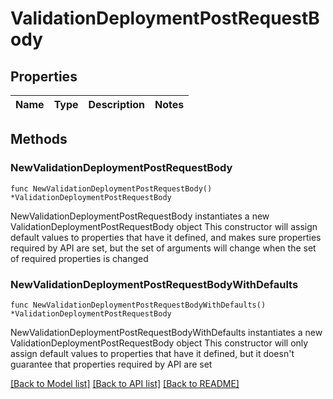 # ValidationDeploymentPostRequestBody

## Properties

Name | Type | Description | Notes
------------ | ------------- | ------------- | -------------

## Methods

### NewValidationDeploymentPostRequestBody

`func NewValidationDeploymentPostRequestBody() *ValidationDeploymentPostRequestBody`

NewValidationDeploymentPostRequestBody instantiates a new ValidationDeploymentPostRequestBody object
This constructor will assign default values to properties that have it defined,
and makes sure properties required by API are set, but the set of arguments
will change when the set of required properties is changed

### NewValidationDeploymentPostRequestBodyWithDefaults

`func NewValidationDeploymentPostRequestBodyWithDefaults() *ValidationDeploymentPostRequestBody`

NewValidationDeploymentPostRequestBodyWithDefaults instantiates a new ValidationDeploymentPostRequestBody object
This constructor will only assign default values to properties that have it defined,
but it doesn't guarantee that properties required by API are set


[[Back to Model list]](../README.md#documentation-for-models) [[Back to API list]](../README.md#documentation-for-api-endpoints) [[Back to README]](../README.md)


